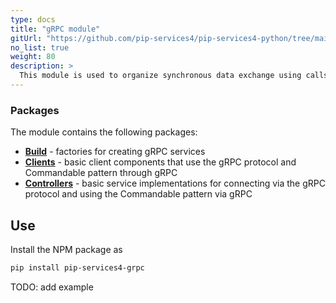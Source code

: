 ```yaml
---
type: docs
title: "gRPC module"
gitUrl: "https://github.com/pip-services4/pip-services4-python/tree/main/pip-services4-grpc-python"
no_list: true
weight: 80
description: > 
  This module is used to organize synchronous data exchange using calls through the gRPC protocol. It has implementations of both, the server and client parts.
---
```


### Packages

The module contains the following packages:

- [**Build**](build) - factories for creating gRPC services
- [**Clients**](clients) - basic client components that use the gRPC protocol and Commandable pattern through gRPC
- [**Controllers**](controllers) - basic service implementations for connecting via the gRPC protocol and using the Commandable pattern via gRPC



## Use

Install the NPM package as
```bash
pip install pip-services4-grpc
```

TODO: add example

